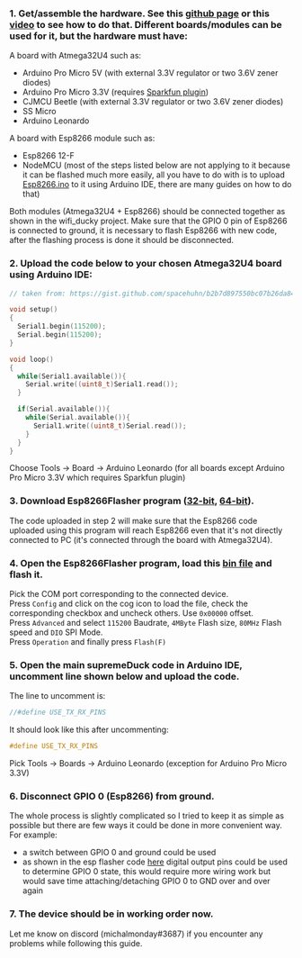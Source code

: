 ### 1. Get/assemble the hardware. See this [github page](https://github.com/spacehuhn/wifi_ducky) or this [video](https://www.youtube.com/watch?v=Utq4C9S3-uI) to see how to do that. Different boards/modules can be used for it, but the hardware must have: 
 
A board with Atmega32U4 such as:
- Arduino Pro Micro 5V (with external 3.3V regulator or two 3.6V zener diodes)  
- Arduino Pro Micro 3.3V (requires [Sparkfun plugin](https://learn.sparkfun.com/tutorials/pro-micro--fio-v3-hookup-guide/installing-windows))
- CJMCU Beetle (with external 3.3V regulator or two 3.6V zener diodes)  
- SS Micro  
- Arduino Leonardo  

A board with Esp8266 module such as:  
- Esp8266 12-F  
- NodeMCU (most of the steps listed below are not applying to it because it can be flashed much more easily, all you have to do with is to upload [Esp8266.ino](https://github.com/michalmonday/supremeDuck/blob/master/source/Esp8266%20version%20stuff/Esp8266.ino) to it using Arduino IDE, there are many guides on how to do that) 

Both modules (Atmega32U4 + Esp8266) should be connected together as shown in the wifi_ducky project. Make sure that the GPIO 0 pin of Esp8266 is connected to ground, it is necessary to flash Esp8266 with new code, after the flashing process is done it should be disconnected.

### 2. Upload the code below to your chosen Atmega32U4 board using Arduino IDE:  
```cpp
// taken from: https://gist.github.com/spacehuhn/b2b7d897550bc07b26da8464fa7f4b36

void setup()
{
  Serial1.begin(115200);
  Serial.begin(115200);
}

void loop()
{
  while(Serial1.available()){
    Serial.write((uint8_t)Serial1.read());
  }

  if(Serial.available()){
    while(Serial.available()){
      Serial1.write((uint8_t)Serial.read());
    }
  }
} 
```
Choose Tools -> Board -> Arduino Leonardo (for all boards except Arduino Pro Micro 3.3V which requires Sparkfun plugin)

### 3. Download Esp8266Flasher program ([32-bit](https://github.com/nodemcu/nodemcu-flasher/tree/master/Win32/Release), [64-bit](https://github.com/nodemcu/nodemcu-flasher/tree/master/Win64/Release)).
The code uploaded in step 2 will make sure that the Esp8266 code uploaded using this program will reach Esp8266 even that it's not directly connected to PC (it's connected through the board with Atmega32U4).

### 4. Open the Esp8266Flasher program, load this [bin file](https://github.com/michalmonday/supremeDuck/blob/master/source/Esp8266%20version%20stuff/Esp8266.bin) and flash it.
Pick the COM port corresponding to the connected device.  
Press `Config` and click on the cog icon to load the file, check the corresponding checkbox and uncheck others. Use `0x00000` offset.  
Press `Advanced` and select `115200` Baudrate, `4MByte` Flash size, `80MHz` Flash speed and `DIO` SPI Mode.  
Press `Operation` and finally press `Flash(F)`  

### 5. Open the main supremeDuck code in Arduino IDE, uncomment line shown below and upload the code.  
The line to uncomment is:
```cpp
//#define USE_TX_RX_PINS
```
It should look like this after uncommenting:
```cpp
#define USE_TX_RX_PINS
```
Pick Tools -> Boards -> Arduino Leonardo (exception for Arduino Pro Micro 3.3V)

### 6. Disconnect GPIO 0 (Esp8266) from ground.
The whole process is slightly complicated so I tried to keep it as simple as possible but there are few ways it could be done in more convenient way. For example:
- a switch between GPIO 0 and ground could be used
- as shown in the esp flasher code [here](https://gist.github.com/spacehuhn/b2b7d897550bc07b26da8464fa7f4b36) digital output pins could be used to determine GPIO 0 state, this would require more wiring work but would save time attaching/detaching GPIO 0 to GND over and over again

### 7. The device should be in working order now.
Let me know on discord (michalmonday#3687) if you encounter any problems while following this guide.

